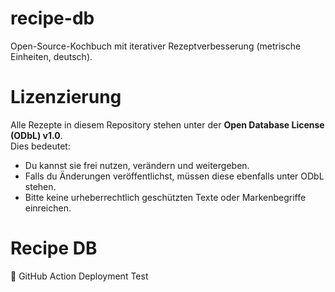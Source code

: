 # recipe-db
Open-Source-Kochbuch mit iterativer Rezeptverbesserung (metrische Einheiten, deutsch).  

# Lizenzierung  
Alle Rezepte in diesem Repository stehen unter der **Open Database License (ODbL) v1.0**.  
Dies bedeutet:  
- Du kannst sie frei nutzen, verändern und weitergeben.  
- Falls du Änderungen veröffentlichst, müssen diese ebenfalls unter ODbL stehen.  
- Bitte keine urheberrechtlich geschützten Texte oder Markenbegriffe einreichen.

# Recipe DB  
🚀 GitHub Action Deployment Test
  
